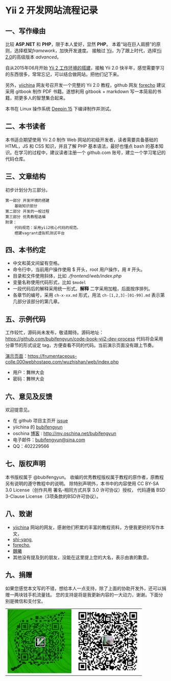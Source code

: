 # Yii 2 开发网站流程记录

## 一、写作缘由

比较 **ASP.NET** 和 **PHP**，限于本人爱好，显然 **PHP**。
本着“站在巨人肩膀”的原则，选择框架*framework*，加快开发速度。
接触过 [Yii](https://github.com/yiisoft/yii)，为了跟上时代，选择[Yii 2.0](https://github.com/yiisoft/yii2)的高级版本 *advanced*。

自从2015年06月开始 [Yii 2 工作环境的搭建](http://www.yiichina.com/tutorial/437)，接触 Yii 2.0 快半年，感觉需要学习的东西很多，常常忘记，可以结合做网站，把他们记下来。

另外，[yiichina](http://www.yiichina.com) 网友号召开发一个完整的 Yii 2.0 教程，github 网友 [forecho](https://github.com/forecho) 建议采用 gitbook 制作 PDF 书籍。遂想利用 gitbook + markdown 写一本简易的书籍，把更多人的智慧集合起来。

本书在 Linux 操作系统 [Deepin 15](http://www.deepin.org/) 下编译制作并测试。

## 二、本书读者

本书适合期望使用 Yii 2.0 制作 Web 网站的初级开发者，读者需要具备基础的 HTML，JS 和 CSS 知识，并且了解 PHP 基本语法，最好也懂点 bash 的基本知识。在学习的过程中，建议读者注册一个 github.com 账号，建立一个学习笔记的代码仓库。

## 三、文章结构

初步计划分为三部分。

```
第一部分 开发环境的搭建
    基础知识部分
第二部分 开发的一般过程
第三部分 优秀教程选编
附录：
	代码规范：采用yii2核心代码的规范。
	搭建vagrant虚拟机测试平台
```

## 四、本书约定

- 中文和英文间留有空格。
- 命令行中，当前用户操作使用 $ 开头，root 用户操作，用 # 开头。
- 目录和文件使用斜体，比如 *./frontend/web/index.php*
- 变量名称使用代码形式，比如 `$model`
- 一段代码后的解释采用统一形式。**解释** 二字采用加粗，后面按序排列。
- 各章节的编号，采用 `ch-x-xx.md` 形式，用法 `ch-[1,2,3]-[01-99].md` 表示第几部分该部分的第几章。

## 五、示例代码

工作较忙，源码尚未发布，敬请期待。源码地址： https://github.com/bubifengyun/code-book-yii2-dev-process
代码将会采用分章节的形式设定 tag，方便查看不同的代码。当前演示页面没有跟上节奏。

[演示页面](https://frumentaceous-colle.000webhostapp.com/wuzhishan/web/index.php)：https://frumentaceous-colle.000webhostapp.com/wuzhishan/web/index.php
- 用户：舞林大会
- 密码：舞林大会


## 六、意见及反馈

欢迎提意见。

* 在 github 项目主页开 [issue](https://github.com/bubifengyun/book-yii2-dev-process/issues)
* yiichina 的 [bubifengyun](http://www.yiichina.com/user/29312)
* oschina [博客](http://my.oschina.net/bubifengyun) : http://my.oschina.net/bubifengyun
* 电子邮件：<a href="mailto:bubifengyun@sina.com?subject='Advice on book-yii2-dev-process'&body='advice'">bubifengyun@sina.com</a>
* QQ：402229566

## 七、版权声明

本书版权属于 @bubifengyun。
收编的优秀教程版权属于教程的原作者，原教程另有说明的遵守教程中的说明。
除特别声明外，本书中的内容使用 CC BY-SA 3.0 License（创作共用 署名-相同方式共享 3.0 许可协议）授权，
代码遵循 BSD 3-Clause License（3项条款的BSD许可协议）。

## 八、致谢

- [yiichina](http://www.yiichina.com) 网站的网友，感谢他们积累的丰富的教程资料，方便我更好的写作本文，
- [shi-yang](https://github.com/shi-yang/iisns/),
- [forecho](https://github.com/forecho),
- [魏曦](http://www.weixistyle.com)
- 其他没有提及到的朋友，没能在这里提上您的大名，表示由衷的歉意。

## 九、捐赠

如果您感觉本文写的不错，想给本人一点支持，除了上面的协助开发外，还可以捐赠一两块钱手机流量钱。
您的支持是将是我更新内容的一大动力，谢谢。下面分别是微信和支付宝。

<table>
<tbody>
<tr>
<td>
<img src="./images/readme_weixin.png" width="200" height="200"/>
</td>
<td>
<img src="./images/readme_zhifubao.png" width="200" height="200"/>
</td>
</tr>
</tbody>
</table>
